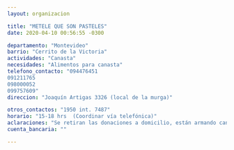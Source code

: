 ```yaml
---
layout: organizacion

title: "METELE QUE SON PASTELES"
date: 2020-04-10 00:56:55 -0300

departamento: "Montevideo"
barrio: "Cerrito de la Victoria"
actividades: "Canasta"
necesidades: "Alimentos para canasta"
telefono_contacto: "094476451
091211765
098000052
099757609"
direccion: "Joaquín Artigas 3326 (local de la murga)"

otros_contactos: "1950 int. 7487"
horario: "15-18 hrs  (Coordinar vía telefónica)"
aclaraciones: "Se retiran las donaciones a domicilio, están armando canastas para llevar a donde se indiquen, se manejan fundamentalmente a través de los celulares."
cuenta_bancaria: ""

---
```

